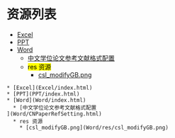 
# 资源列表
* [Excel](Excel/index.html)
* [PPT](PPT/index.html)
* [Word](Word/index.html)
  * [中文学位论文参考文献格式配置
](Word/CNPaperRefSetting.html)
  * <mark>res 资源</mark>
    * [csl_modifyGB.png](Word/res/csl_modifyGB.png)


```mind:height=300,title=内容概要,color
* [Excel](Excel/index.html)
* [PPT](PPT/index.html)
* [Word](Word/index.html)
  * [中文学位论文参考文献格式配置
](Word/CNPaperRefSetting.html)
  * res 资源
    * [csl_modifyGB.png](Word/res/csl_modifyGB.png)
```
